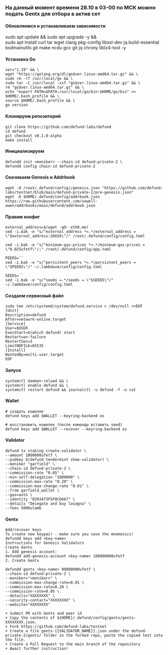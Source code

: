 ### На данный момент времени 28.10 в 03-00 по МСК можно подать Gentx для отбора в актив сет
#### Обновляемся и устанавливаем зависимости
sudo apt update && sudo apt upgrade -y && \
sudo apt install curl tar wget clang pkg-config libssl-dev jq build-essential bsdmainutils git make ncdu gcc git jq chrony liblz4-tool -y

#### Установка Go
```
ver="1.19" && \
wget "https://golang.org/dl/go$ver.linux-amd64.tar.gz" && \
sudo rm -rf /usr/local/go && \
sudo tar -C /usr/local -xzf "go$ver.linux-amd64.tar.gz" && \
rm "go$ver.linux-amd64.tar.gz" && \
echo "export PATH=$PATH:/usr/local/go/bin:$HOME/go/bin" >> $HOME/.bash_profile && \
source $HOME/.bash_profile && \
go version
```

#### Клонируем репозиторий 
```
git clone https://github.com/defund-labs/defund
cd defund
git checkout v0.1.0-alpha
make install
```

#### Инициализируем 
```
defundd init <moniker> --chain-id defund-private-2 \
defundd config chain-id defund-private-2
```

#### Скачиваем Genesis и Addrbook
```
wget -O /root/.defund/config//genesis.json "https://github.com/defund-labs/testnet/blob/main/defund-private-2/pre-genesis.json"
wget -O $HOME/.defund/config/addrbook.json https://raw.githubusercontent.com/sowell-owen/addrbooks/main/defund/addrbook.json
```
#### Правим конфиг
```
external_address=$(wget -qO- eth0.me)
sed -i.bak -e "s/^external_address *=.*/external_address = \"$external_address:26656\"/" /root/.defund/config/config.toml

sed -i.bak -e "s/^minimum-gas-prices *=.*/minimum-gas-prices = \"0.025ufetf\"/;" /root/.defund/config/app.toml

PEERS=``
sed -i.bak -e "s/^persistent_peers *=.*/persistent_peers = \"$PEERS\"/" ~/.lambdavm/config/config.toml

SEEDS=``
sed -i.bak -e "s/^seeds =.*/seeds = \"$SEEDS\"/" ~/.lambdavm/config/config.toml
```

#### Создаем сервисный файл
```
sudo tee /etc/systemd/system/defund.service > /dev/null <<EOF
[Unit]
Description=defund
After=network-online.target
[Service]
User=$USER
ExecStart=$(which defund) start
Restart=on-failure
RestartSec=3
LimitNOFILE=65535
[Install]
WantedBy=multi-user.target
EOF
```
#### Запуск
```
systemctl daemon-reload && \
systemctl enable defund && \
systemctl restart defund && journalctl -u defund -f -o cat
```
#### Wallet
```
# создать кошелек
defund keys add $WALLET --keyring-backend os

# восстановить кошелек (после команды вставить seed)
defund keys add $WALLET --recover --keyring-backend os
```

#### Validator
```
defund tx staking create-validator \
--amount 1000000ufetf \
--pubkey $(defund tendermint show-validator) \
--moniker "garfield" \
--chain-id defund-private-2 \
--commission-rate "0.05" \
--min-self-delegation "1000000" \
--commission-max-rate "0.20" \
--commission-max-change-rate "0.01" \
--from garfield_wallet \
--gas=auto \
--identity "0393473F5F0C6667" \ 
--details "Delegate and buy lasagna" \
--fees 5000ulamb
```
#### Gentx
```
Add/recover keys
To create new keypair - make sure you save the mnemonics!
defundd keys add <key-name> 
Instructions for Genesis Validators
Create Gentx
1. Add genesis account:
defundd add-genesis-account <key-name> 100000000ufetf
2. Create Gentx

defundd gentx <key-name> 90000000ufetf \
--chain-id defund-private-2 \
--moniker="<moniker>" \
--commission-max-change-rate=0.01 \
--commission-max-rate=0.20 \
--commission-rate=0.05 \
--details="XXXXXXXX" \
--security-contact="XXXXXXXX" \
--website="XXXXXXXX"

+ Submit PR with Gentx and peer id
+ Copy the contents of ${HOME}/.defund/config/gentx/gentx-XXXXXXXX.json.
+ Fork https://github.com/defund-labs/testnet
+ Create a file gentx-{{VALIDATOR_NAME}}.json under the defund-private-2/gentx/ folder in the forked repo, paste the copied text into the file.
+ Create a Pull Request to the main branch of the repository
+ Await further instruction!
```
